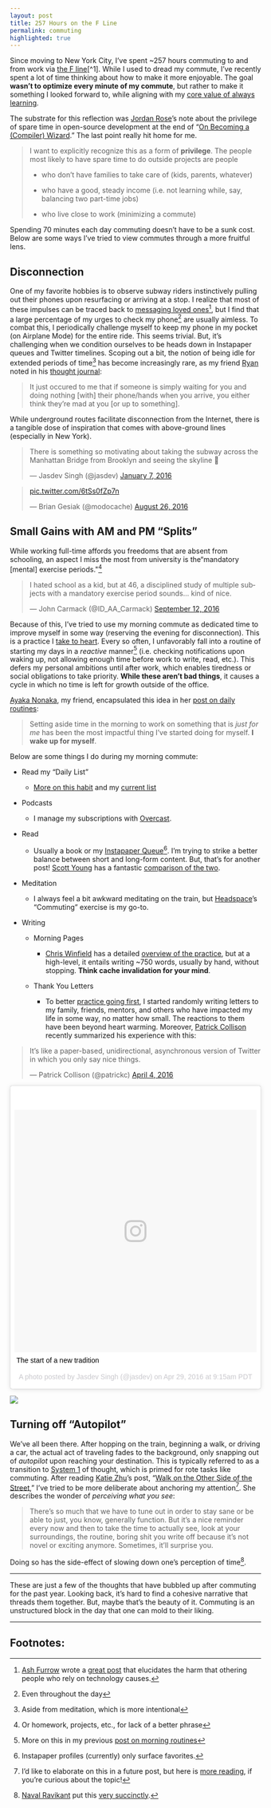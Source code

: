```yaml
---
layout: post
title: 257 Hours on the F Line
permalink: commuting
highlighted: true
---
```


Since moving to New York City, I’ve spent ~257 hours commuting to and from work via [the F line](https://en.wikipedia.org/wiki/F_(New_York_City_Subway_service))[^1]. While I used to dread my commute, I’ve recently spent a lot of time thinking about how to make it more enjoyable. The goal **wasn’t to optimize every minute of my commute**, but rather to make it something I looked forward to, while aligning with my [core value of always learning](https://github.com/Jasdev/thoughts/blame/97c505fa1cd52e74060fc898d0f20f3206347164/core-values.md#L5).

The substrate for this reflection was [Jordan Rose](https://twitter.com/uint_min)’s note about the privilege of spare time in open-source development at the end of “[On Becoming a (Compiler) Wizard](http://belkadan.com/blog/2016/05/So-You-Want-To-Be-A-Compiler-Wizard/).” The last point really hit home for me.

> I want to explicitly recognize this as a form of **privilege**. The people most likely to have spare time to do outside projects are people
>
> - who don’t have families to take care of (kids, parents, whatever)
>
> - who have a good, steady income (i.e. not learning while, say, balancing two part-time jobs)
>
> - who live close to work (minimizing a commute)

Spending 70 minutes each day commuting doesn’t have to be a sunk cost. Below are some ways I’ve tried to view commutes through a more fruitful lens.

## Disconnection

One of my favorite hobbies is to observe subway riders instinctively pulling out their phones upon resurfacing or arriving at a stop. I realize that most of these impulses can be traced back to [messaging loved ones](/always-on-conversations)[^2], but I find that a large percentage of my urges to check my phone[^3] are usually aimless. To combat this, I periodically challenge myself to keep my phone in my pocket (on Airplane Mode) for the entire ride. This seems trivial. But, it’s challenging when we condition ourselves to be heads down in Instapaper queues and Twitter timelines. Scoping out a bit, the notion of being idle for extended periods of time[^4] has become increasingly rare, as my friend [Ryan](http://twitter.com/ryandawidjan) noted in his [thought journal](https://quip.com/jgBUALiGBjwp):

> It just occured to me that if someone is simply waiting for you and doing nothing [with] their phone/hands when you arrive, you either think they’re mad at you [or up to something].

While underground routes facilitate disconnection from the Internet, there is a tangible dose of inspiration that comes with above-ground lines (especially in New York).

<blockquote class="twitter-tweet" data-lang="en"><p lang="en" dir="ltr">There is something so motivating about taking the subway across the Manhattan Bridge from Brooklyn and seeing the skyline 🚀</p>— Jasdev Singh (@jasdev) <a href="https://twitter.com/jasdev/status/685116226008395776">January 7, 2016</a></blockquote> <script async src="//platform.twitter.com/widgets.js" charset="utf-8"></script>

<blockquote class="twitter-tweet" data-lang="en"><p lang="und" dir="ltr"><a href="https://t.co/6tSs0fZp7n">pic.twitter.com/6tSs0fZp7n</a></p>— Brian Gesiak (@modocache) <a href="https://twitter.com/modocache/status/769318275893358592">August 26, 2016</a></blockquote> <script async src="//platform.twitter.com/widgets.js" charset="utf-8"></script>

## Small Gains with AM and PM “Splits”

While working full-time affords you freedoms that are absent from schooling, an aspect I miss the most from university is the“mandatory [mental] exercise periods."[^5]

<blockquote class="twitter-tweet" data-lang="en"><p lang="en" dir="ltr">I hated school as a kid, but at 46, a disciplined study of multiple subjects with a mandatory exercise period sounds... kind of nice.</p>— John Carmack (@ID_AA_Carmack) <a href="https://twitter.com/ID_AA_Carmack/status/775310858058469379">September 12, 2016</a></blockquote> <script async src="//platform.twitter.com/widgets.js" charset="utf-8"></script>

Because of this, I’ve tried to use my morning commute as dedicated time to improve myself in some way (reserving the evening for disconnection). This is a practice I [take to heart](https://github.com/Jasdev/thoughts/blame/7b2d5327bad2aeb3d7ac353356f9e2bddef68583/daily-list.md#L8). Every so often, I unfavorably fall into a routine of starting my days in a *reactive* manner[^6] (i.e. checking notifications upon waking up, not allowing enough time before work to write, read, etc.). This defers my personal ambitions until after work, which enables tiredness or social obligations to take priority. **While these aren’t bad things**, it causes a cycle in which no time is left for growth outside of the office.

[Ayaka Nonaka](https://twitter.com/ayanonagon), my friend, encapsulated this idea in her [post on daily routines](http://blog.ayaka.me/post/137497360302/daily-routine):

> Setting aside time in the morning to work on something that is *just for me* has been the most impactful thing I’ve started doing for myself. **I wake up for myself**.

Below are some things I do during my morning commute:

- Read my “Daily List”
  - [More on this habit](/daily-list) and my [current list](https://github.com/Jasdev/thoughts/blob/master/daily-list.md)

- Podcasts
  - I manage my subscriptions with [Overcast](https://overcast.fm/).

- Read
  - Usually a book or my [Instapaper Queue](http://instapaper.com/p/jasdev)[^7]. I’m trying to strike a better balance between short and long-form content. But, that’s for another post! [Scott Young](https://twitter.com/scotthyoung/) has a fantastic [comparison of the two](https://www.scotthyoung.com/blog/2014/01/16/blogs-vs-books/).

- Meditation
  - I always feel a bit awkward meditating on the train, but [Headspace](https://www.headspace.com)’s “Commuting” exercise is my go-to.

- Writing
  - Morning Pages
    - [Chris Winfield](https://twitter.com/chriswinfield) has a detailed [overview of the practice](http://www.chriswinfield.com/morning-pages/), but at a high-level, it entails writing ~750 words, usually by hand, without stopping. __Think cache invalidation for your mind__.

  - Thank You Letters
    - To better [practice going first](https://github.com/Jasdev/thoughts/blame/97c505fa1cd52e74060fc898d0f20f3206347164/core-values.md#L8), I started randomly writing letters to my family, friends, mentors, and others who have impacted my life in some way, no matter how small. The reactions to them have been beyond heart warming. Moreover, [Patrick Collison](https://twitter.com/patrickc) recently summarized his experience with this:

<blockquote class="twitter-tweet" data-lang="en"><p lang="en" dir="ltr">It’s like a paper-based, unidirectional, asynchronous version of Twitter in which you only say nice things.</p>— Patrick Collison (@patrickc) <a href="https://twitter.com/patrickc/status/717086681719922688">April 4, 2016</a></blockquote> <script async src="//platform.twitter.com/widgets.js" charset="utf-8"></script>

<blockquote class="instagram-media" data-instgrm-captioned data-instgrm-version="7" style=" background:#FFF; border:0; border-radius:3px; box-shadow:0 0 1px 0 rgba(0,0,0,0.5),0 1px 10px 0 rgba(0,0,0,0.15); margin: 1px; max-width:658px; padding:0; width:99.375%; width:-webkit-calc(100% - 2px); width:calc(100% - 2px);"><div style="padding:8px;"> <div style=" background:#F8F8F8; line-height:0; margin-top:40px; padding:50.0% 0; text-align:center; width:100%;"> <div style=" background:url(data:image/png;base64,iVBORw0KGgoAAAANSUhEUgAAACwAAAAsCAMAAAApWqozAAAABGdBTUEAALGPC/xhBQAAAAFzUkdCAK7OHOkAAAAMUExURczMzPf399fX1+bm5mzY9AMAAADiSURBVDjLvZXbEsMgCES5/P8/t9FuRVCRmU73JWlzosgSIIZURCjo/ad+EQJJB4Hv8BFt+IDpQoCx1wjOSBFhh2XssxEIYn3ulI/6MNReE07UIWJEv8UEOWDS88LY97kqyTliJKKtuYBbruAyVh5wOHiXmpi5we58Ek028czwyuQdLKPG1Bkb4NnM+VeAnfHqn1k4+GPT6uGQcvu2h2OVuIf/gWUFyy8OWEpdyZSa3aVCqpVoVvzZZ2VTnn2wU8qzVjDDetO90GSy9mVLqtgYSy231MxrY6I2gGqjrTY0L8fxCxfCBbhWrsYYAAAAAElFTkSuQmCC); display:block; height:44px; margin:0 auto -44px; position:relative; top:-22px; width:44px;"></div></div> <p style=" margin:8px 0 0 0; padding:0 4px;"> <a href="https://www.instagram.com/p/BEyl6w4Na9w/" style=" color:#000; font-family:Arial,sans-serif; font-size:14px; font-style:normal; font-weight:normal; line-height:17px; text-decoration:none; word-wrap:break-word;" target="_blank">The start of a new tradition</a></p> <p style=" color:#c9c8cd; font-family:Arial,sans-serif; font-size:14px; line-height:17px; margin-bottom:0; margin-top:8px; overflow:hidden; padding:8px 0 7px; text-align:center; text-overflow:ellipsis; white-space:nowrap;">A photo posted by Jasdev Singh (@jasdev) on <time style=" font-family:Arial,sans-serif; font-size:14px; line-height:17px;" datetime="2016-04-29T16:15:11+00:00">Apr 29, 2016 at 9:15am PDT</time></p></div></blockquote> <script async defer src="//platform.instagram.com/en_US/embeds.js"></script>

![](http://i.imgur.com/a0r4B4M.jpg)

## Turning off “Autopilot”

We’ve all been there. After hopping on the train, beginning a walk, or driving a car, the actual act of traveling fades to the background, only snapping out of *autopilot* upon reaching your destination. This is typically referred to as a transition to [System 1](https://en.wikipedia.org/wiki/Thinking,_Fast_and_Slow#Two_systems) of thought, which is primed for rote tasks like commuting. After reading [Katie Zhu](https://twitter.com/ktzhu)’s post, “[Walk on the Other Side of the Street](https://ktzine.com/walk-on-the-other-side-of-the-street-be803c8f55cb#.h11156bkk),” I’ve tried to be more deliberate about anchoring my attention[^8]. She describes the wonder of _perceiving what you see_:

> There’s so much that we have to tune out in order to stay sane or be able to just, you know, generally function. But it’s a nice reminder every now and then to take the time to actually see, look at your surroundings, the routine, boring shit you write off because it’s not novel or exciting anymore. Sometimes, it’ll surprise you.

Doing so has the side-effect of slowing down one’s perception of time[^9].

---

These are just a few of the thoughts that have bubbled up after commuting for the past year. Looking back, it’s hard to find a cohesive narrative that threads them together. But, maybe that’s the beauty of it. Commuting is an unstructured block in the day that one can mold to their liking.

---

## Footnotes:

[^1]: 11 months at Tumblr, commuting from [Park Slope](https://en.wikipedia.org/wiki/Park_Slope) ⇒ `11*20*35*2/60` hours

[^2]: [Ash Furrow](https://twitter.com/ashfurrow) wrote a [great post](https://ashfurrow.com/blog/smartphones-and-augmenting-humanity/) that elucidates the harm that othering people who rely on technology causes.

[^3]: Even throughout the day

[^4]: Aside from meditation, which is more intentional

[^5]: Or homework, projects, etc., for lack of a better phrase

[^6]: More on this in my previous [post on morning routines](/made-beds-and-cold-showers)

[^7]: Instapaper profiles (currently) only surface favorites.

[^8]: I’d like to elaborate on this in a future post, but here is [more reading](https://www.fastcompany.com/3061366/your-most-productive-self/your-brain-is-on-autopilot-more-than-you-think-heres-how-to-wake-i), if you’re curious about the topic!

[^9]: [Naval Ravikant](https://twitter.com/naval/) put this [very succinctly](https://twitter.com/naval/status/769745071675539456).
